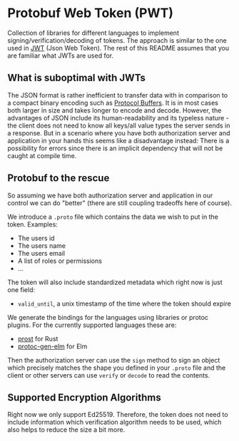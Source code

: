 # Protobuf Web Token (PWT)

Collection of libraries for different languages to implement signing/verification/decoding of tokens.
The approach is similar to the one used in [JWT](https://jwt.io/introduction) (Json Web Token).
The rest of this README assumes that you are familiar what JWTs are used for.

## What is suboptimal with JWTs

The JSON format is rather inefficient to transfer data with in comparison to a compact binary encoding such as [Protocol Buffers](https://protobuf.dev/).
It is in most cases both larger in size and takes longer to encode and decode.
However, the advantages of JSON include its human-readability and its typeless nature -
the client does not need to know all keys/all value types the server sends in a response.
But in a scenario where you have both authorization server and application in your hands this seems like a disadvantage instead:
There is a possibility for errors since there is an implicit dependency that will not be caught at compile time.

## Protobuf to the rescue

So assuming we have both authorization server and application in our control we can do "better" (there are still coupling tradeoffs here of course).

We introduce a `.proto` file which contains the data we wish to put in the token.
Examples:
- The users id
- The users name
- The users email
- A list of roles or permissions
- ...

The token will also include standardized metadata which right now is just one field:
- `valid_until`, a unix timestamp of the time where the token should expire

We generate the bindings for the languages using libraries or protoc plugins. For the currently supported languages these are:
- [prost](https://github.com/tokio-rs/prost) for Rust
- [protoc-gen-elm](https://github.com/andreasewering/protoc-gen-elm) for Elm

Then the authorization server can use the `sign` method to sign an object which precisely matches the shape you defined in your `.proto` file and the client or other servers can use `verify` or `decode` to read the contents.

## Supported Encryption Algorithms

Right now we only support Ed25519.
Therefore, the token does not need to include information which verification algorithm needs to be used, which also helps to reduce the size a bit more.
